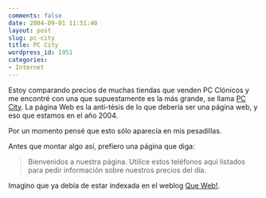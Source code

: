 ```yaml
---
comments: false
date: 2004-09-01 11:51:40
layout: post
slug: pc-city
title: PC City
wordpress_id: 1951
categories:
- Internet
---
```


Estoy comparando precios de muchas tiendas que venden PC Clónicos y me encontré con una que supuestamente es la más grande, se llama [PC City](http://www.pccity.es). La página Web es la anti-tésis de lo que debería ser una página web, y eso que estamos en el año 2004.





Por un momento pensé que esto sólo aparecía en mis pesadillas.





Antes que montar algo así, prefiero una página que diga:





> Bienvenidos a nuestra página. Utilice estos teléfonos aquí listados para pedir información sobre nuestros precios del día.





Imagino que ya debía de estar indexada en el weblog [Que Web!](http://www.queweb.org/).




 
